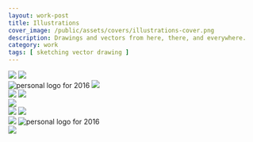 ```yaml
---
layout: work-post
title: Illustrations
cover_image: /public/assets/covers/illustrations-cover.png
description: Drawings and vectors from here, there, and everywhere.
category: work
tags: [ sketching vector drawing ]
---
```





<div class="grid">
  <img src="/public/assets/illustrations/2015-PNW-beard-co.png" alt=" ">
  <img src="/public/assets/sebastian/clark-4.jpg" alt=" ">

  <div class="col-1-2">
    <img src="/public/assets/illustrations/tubes.png" alt="personal logo for 2016">
    <img src="/public/assets/illustrations/colored_drawing.jpg" alt=" ">
  </div>
  <div class="col-1-2">
    <img src="/public/assets/illustrations/e-haitian-fight-song.png" alt=" ">
    <img src="/public/assets/illustrations/tolkein.png" alt=" ">
  </div>
  <img src="/public/assets/illustrations/socks.gif" alt=" ">
  <div class="col-1-2">
    <img src="/public/assets/illustrations/code-and-design.png" alt=" ">
    <img src="/public/assets/covers/park-cover.jpg" alt=" ">    
  </div>
  <div class="col-1-2">
    <img src="/public/assets/illustrations/figures.png" alt=" ">
    <img src="/public/assets/illustrations/night.jpg" alt="personal logo for 2016">
  </div>
  <img src="/public/assets/illustrations/irondesign-building.png" alt=" ">
</div>
